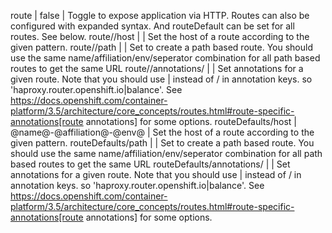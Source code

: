 route                               | false                      | Toggle to expose application via HTTP. Routes can also be configured with expanded syntax. And routeDefault can be set for all routes. See below.
route/<routename>/host              |                            | Set the host of a route according to the given pattern. 
route/<routename>/path              |                            | Set to create a path based route. You should use the same name/affiliation/env/seperator combination for all path based routes to get the same URL
route/<routename>/annotations/<key> |                            | Set annotations for a given route. Note that you should use | instead of / in annotation keys. so  'haproxy.router.openshift.io|balance'. See https://docs.openshift.com/container-platform/3.5/architecture/core_concepts/routes.html#route-specific-annotations[route annotations] for some options.
routeDefaults/host                  | @name@-@affiliation@-@env@ | Set the host of a route according to the given pattern. 
routeDefaults/path                  |                            | Set to create a path based route. You should use the same name/affiliation/env/seperator combination for all path based routes to get the same URL
routeDefaults/annotations/<key>     |                            | Set annotations for a given route. Note that you should use | instead of / in annotation keys. so  'haproxy.router.openshift.io|balance'. See https://docs.openshift.com/container-platform/3.5/architecture/core_concepts/routes.html#route-specific-annotations[route annotations] for some options.

